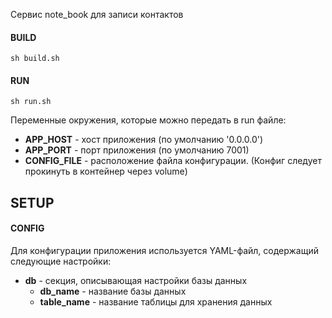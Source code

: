 Сервис note_book для записи контактов


#### BUILD
`sh build.sh`

#### RUN
`sh run.sh`

Переменные окружения, которые можно передать в run файле:
- **APP_HOST** - хост приложения (по умолчанию '0.0.0.0')
- **APP_PORT** - порт приложения (по умолчанию 7001)
- **CONFIG_FILE** - расположение файла конфигурации. (Конфиг следует прокинуть в контейнер через volume)

## SETUP
#### CONFIG

Для конфигурации приложения используется YAML-файл, содержащий следующие настройки:
 - **db** - секция, описывающая настройки базы данных
   - **db_name** - название базы данных
   - **table_name** - название таблицы для хранения данных

